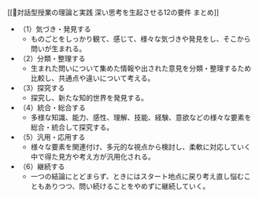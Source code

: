 [[📖対話型授業の理論と実践 深い思考を生起させる12の要件 まとめ]]

- （1）気づき・発見する
    - ものごとをしっかり観て、感じて、様々な気づきや発見をし、そこから問いが生まれる。
- （2）分類・整理する
    - 生まれた問いについて集めた情報や出された意見を分類・整理するため比較し、共通点や違いについて考える。
- （3）探究する
    - 探究し、新たな知的世界を発見する。
- （4）統合・総合する
    - 多様な知識、能力、感性、理解、技能、経験、意欲などの様々な要素を総合・統合して探究する。
- （5）汎用・応用する
	- 様々な要素を関連付け、多元的な視点から検討し、柔軟に対応していく中で得た見方や考え方が汎用化される。
- （6）継続する
    - 一つの結論にとどまらず、ときにはスタート地点に戻り考え直し悩むこともありつつ、問い続けることをやめずに継続していく。